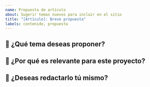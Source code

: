 ```yaml
---
name: Propuesta de artículo
about: Sugerir temas nuevos para incluir en el sitio
title: "[Artículo]: Breve propuesta"
labels: contenido, propuesta
---
```


## 📘 ¿Qué tema deseas proponer?

## 🧠 ¿Por qué es relevante para este proyecto?

## 🎯 ¿Deseas redactarlo tú mismo?

